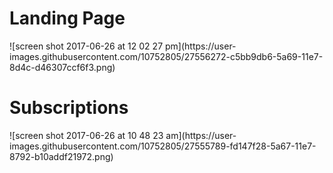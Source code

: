 <h1>Landing Page</h1>
![screen shot 2017-06-26 at 12 02 27 pm](https://user-images.githubusercontent.com/10752805/27556272-c5bb9db6-5a69-11e7-8d4c-d46307ccf6f3.png)

<h1>Subscriptions</h1>
![screen shot 2017-06-26 at 10 48 23 am](https://user-images.githubusercontent.com/10752805/27555789-fd147f28-5a67-11e7-8792-b10addf21972.png)

